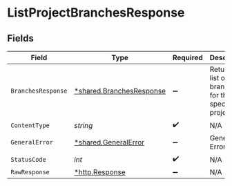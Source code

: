 # ListProjectBranchesResponse


## Fields

| Field                                                               | Type                                                                | Required                                                            | Description                                                         |
| ------------------------------------------------------------------- | ------------------------------------------------------------------- | ------------------------------------------------------------------- | ------------------------------------------------------------------- |
| `BranchesResponse`                                                  | [*shared.BranchesResponse](../../models/shared/branchesresponse.md) | :heavy_minus_sign:                                                  | Returned a list of branches for the specified project               |
| `ContentType`                                                       | *string*                                                            | :heavy_check_mark:                                                  | N/A                                                                 |
| `GeneralError`                                                      | [*shared.GeneralError](../../models/shared/generalerror.md)         | :heavy_minus_sign:                                                  | General Error                                                       |
| `StatusCode`                                                        | *int*                                                               | :heavy_check_mark:                                                  | N/A                                                                 |
| `RawResponse`                                                       | [*http.Response](https://pkg.go.dev/net/http#Response)              | :heavy_minus_sign:                                                  | N/A                                                                 |